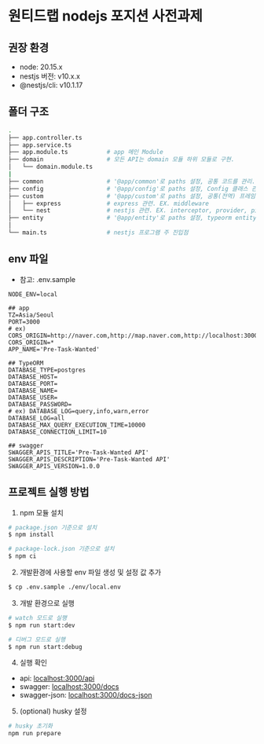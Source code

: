 # 원티드랩 nodejs 포지션 사전과제

## 권장 환경
- node: 20.15.x
- nestjs 버전: v10.x.x
- @nestjs/cli: v10.1.17

## 폴더 구조
```bash
.
├── app.controller.ts
├── app.service.ts
├── app.module.ts           # app 메인 Module           
├── domain                  # 모든 API는 domain 모듈 하위 모듈로 구현.
│   └── domain.module.ts
|
├── common                  # '@app/common'로 paths 설정, 공통 코드를 관리.
├── config                  # '@app/config'로 paths 설정, Config 클래스 관리.
├── custom                  # '@app/custom'로 paths 설정, 공통(전역) 프레임워크 관련 코드 관리.
│   ├── express             # express 관련. EX. middleware 
│   └── nest                # nestjs 관련. EX. interceptor, provider, pipe
├── entity                  # '@app/entity'로 paths 설정, typeorm entity를 관리
│
└── main.ts                 # nestjs 프로그램 주 진입점
```

## env 파일
- 참고: .env.sample
```
NODE_ENV=local

## app
TZ=Asia/Seoul
PORT=3000
# ex) CORS_ORIGIN=http://naver.com,http://map.naver.com,http://localhost:3000 
CORS_ORIGIN=*
APP_NAME='Pre-Task-Wanted'

## TypeORM
DATABASE_TYPE=postgres
DATABASE_HOST=
DATABASE_PORT=
DATABASE_NAME=
DATABASE_USER=
DATABASE_PASSWORD=
# ex) DATABASE_LOG=query,info,warn,error
DATABASE_LOG=all 
DATABASE_MAX_QUERY_EXECUTION_TIME=10000
DATABASE_CONNECTION_LIMIT=10

## swagger
SWAGGER_APIS_TITLE='Pre-Task-Wanted API'
SWAGGER_APIS_DESCRIPTION='Pre-Task-Wanted API'
SWAGGER_APIS_VERSION=1.0.0

```

## 프로젝트 실행 방법
1. npm 모듈 설치 
```bash
# package.json 기준으로 설치
$ npm install

# package-lock.json 기준으로 설치
$ npm ci
```

2. 개발환경에 사용할 env 파일 생성 및 설정 값 추가
```bash
$ cp .env.sample ./env/local.env
```

3. 개발 환경으로 실행
```bash
# watch 모드로 실행
$ npm run start:dev

# 디버그 모드로 실행
$ npm run start:debug
```   

4. 실행 확인
- api: [localhost:3000/api](http://localhost:3000/api)
- swagger: [localhost:3000/docs](http://localhost:3000/docs)
- swagger-json: [localhost:3000/docs-json](http://localhost:3000/docs-json)

5. (optional) husky 설정
```bash
# husky 초기화
npm run prepare 
```